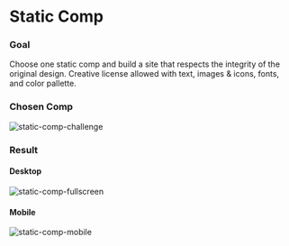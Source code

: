 # Static Comp

### Goal
Choose one static comp and build a site that respects the integrity of the original design. Creative license allowed with text, images & icons, fonts, and color pallette.

### Chosen Comp
![static-comp-challenge](https://user-images.githubusercontent.com/122052199/230726813-98f42e34-9db1-4223-89f5-f2728fd0d14f.jpeg)

### Result 
#### Desktop
![static-comp-fullscreen](https://user-images.githubusercontent.com/122052199/230730323-dd2af286-6f54-460f-aeed-b5e2e3c47591.gif)

#### Mobile
![static-comp-mobile](https://user-images.githubusercontent.com/122052199/230730402-104e8458-03d9-4711-b4fc-b6207670479c.gif)
